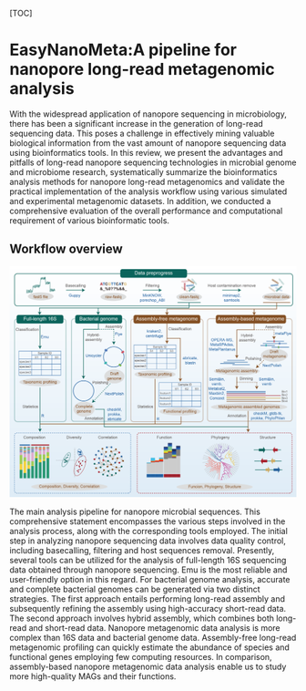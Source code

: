 [TOC]

# EasyNanoMeta:A pipeline for nanopore long-read metagenomic analysis

With the widespread application of nanopore sequencing in microbiology, there has been a significant increase in the generation of long-read sequencing data. This poses a challenge in effectively mining valuable biological information from the vast amount of nanopore sequencing data using bioinformatics tools. In this review, we present the advantages and pitfalls of long-read nanopore sequencing technologies in microbial genome and microbiome research, systematically summarize the bioinformatics analysis methods for nanopore long-read metagenomics and validate the practical implementation of the analysis workflow using various simulated and experimental metagenomic datasets. In addition, we conducted a comprehensive evaluation of the overall performance and computational requirement of various bioinformatic tools.

## Workflow overview

![image](https://github.com/P-kai/EasyNanoMeta/blob/main/Figures/figure2.png)

The main analysis pipeline for nanopore microbial sequences. This comprehensive statement encompasses the various steps involved in the analysis process, along with the corresponding tools employed. The initial step in analyzing nanopore sequencing data involves data quality control, including basecalling, filtering and host sequences removal. Presently, several tools can be utilized for the analysis of full-length 16S sequencing data obtained through nanopore sequencing. Emu is the most reliable and user-friendly option in this regard. For bacterial genome analysis, accurate and complete bacterial genomes can be generated via two distinct strategies. The first approach entails performing long-read assembly and subsequently refining the assembly using high-accuracy short-read data. The second approach involves hybrid assembly, which combines both long-read and short-read data. Nanopore metagenomic data analysis is more complex than 16S data and bacterial genome data. Assembly-free long-read metagenomic profiling can quickly estimate the abundance of species and functional genes employing few computing resources. In comparison, assembly-based nanopore metagenomic data analysis enable us to study more high-quality MAGs and their functions.
